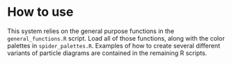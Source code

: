 # How to use

This system relies on the general purpose functions in the `general_functions.R` script. Load all of those functions, along with the color palettes in `spider_palettes.R`. Examples of how to create several different variants of particle diagrams are contained in the remaining R scripts. 